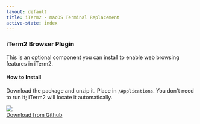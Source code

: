 ```yaml
---
layout: default
title: iTerm2 - macOS Terminal Replacement
active-state: index
---
```


### iTerm2 Browser Plugin
This is an optional component you can install to enable web browsing features in iTerm2.

#### How to Install
Download the package and unzip it. Place in `/Applications`. You don't need to run it; iTerm2 will locate it automatically.

<div class="text-center">
        <a href="https://iterm2.com/downloads/browser-plugin/iTermBrowserPlugin-1.0.zip"><img src="img/download-button.png"></a>
<br/>
<a href="https://github.com/gnachman/iterm2-website/raw/refs/heads/master/downloads/browser-plugin/iTermBrowserPlugin-1.0.zip">Download from Github</a>
</div>
